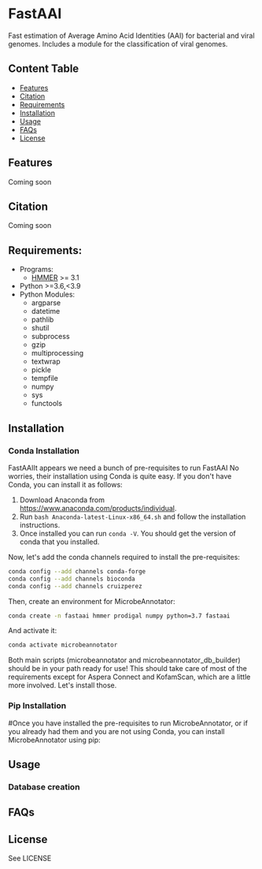 # FastAAI
Fast estimation of Average Amino Acid Identities (AAI) for bacterial and viral genomes.
Includes a module for the classification of viral genomes.

## Content Table
  * [Features](#features)
  * [Citation](#citation)
  * [Requirements](#requirements)
  * [Installation](#installation)
  * [Usage](#usage)
  * [FAQs](#faqs)
  * [License](#license)

## Features
Coming soon

## Citation
Coming soon

## Requirements:
- Programs:
   - [HMMER](http://hmmer.org/) >= 3.1
- Python >=3.6,<3.9
- Python Modules:
   - argparse
   - datetime
   - pathlib
   - shutil
   - subprocess
   - gzip
   - multiprocessing
   - textwrap
   - pickle
   - tempfile
   - numpy
   - sys
   - functools

## Installation
### Conda Installation
FastAAIIt appears we need a bunch of pre-requisites to run FastAAI No worries, their installation using Conda is quite easy. If you don't have Conda, you can install it as follows:
1. Download Anaconda from https://www.anaconda.com/products/individual.
2. Run `bash Anaconda-latest-Linux-x86_64.sh` and follow the installation instructions.
3. Once installed you can run `conda -V`. You should get the version of conda that you installed.

Now, let's add the conda channels required to install the pre-requisites:

```bash
conda config --add channels conda-forge
conda config --add channels bioconda
conda config --add channels cruizperez
```

Then, create an environment for MicrobeAnnotator:

```bash
conda create -n fastaai hmmer prodigal numpy python=3.7 fastaai
```

And activate it:

```bash
conda activate microbeannotator
```

Both main scripts (microbeannotator and microbeannotator_db_builder) should be in your path ready for use!
This should take care of most of the requirements except for Aspera Connect and KofamScan, which are a little more involved. Let's install those.

### Pip Installation
#Once you have installed the pre-requisites to run MicrobeAnnotator, or if you already had them and you are not using Conda, you can install MicrobeAnnotator using pip:


## Usage
### Database creation


## FAQs



## License
See LICENSE